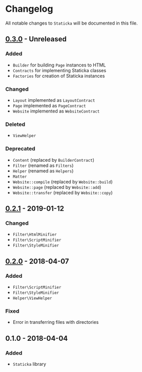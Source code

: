 # Changelog

All notable changes to `Staticka` will be documented in this file.

## [0.3.0](https://github.com/staticka/staticka/compare/v0.2.1...v0.3.0) - Unreleased

### Added
- `Builder` for building `Page` instances to HTML
- `Contracts` for implementing Staticka classes
- `Factories` for creation of Staticka instances

### Changed
- `Layout` implemented as `LayoutContract`
- `Page` implemented as `PageContract`
- `Website` implemented as `WebsiteContract`

### Deleted
- `ViewHelper`

### Deprecated
- `Content` (replaced by `BuilderContract`)
- `Filter` (renamed as `Filters`)
- `Helper` (renamed as `Helpers`)
- `Matter`
- `Website::compile` (replaced by `Website::build`)
- `Website::page` (replaced by `Website::add`)
- `Website::transfer` (replaced by `Website::copy`)

## [0.2.1](https://github.com/staticka/staticka/compare/v0.2.0...v0.2.1) - 2019-01-12

### Changed
- `Filter\HtmlMinifier`
- `Filter\ScriptMinifier`
- `Filter\StyleMinifier`

## [0.2.0](https://github.com/staticka/staticka/compare/v0.1.0...v0.2.0) - 2018-04-07

### Added
- `Filter\ScriptMinifier`
- `Filter\StyleMinifier`
- `Helper\ViewHelper`

### Fixed
- Error in transferring files with directories 

## 0.1.0 - 2018-04-04

### Added
- `Staticka` library